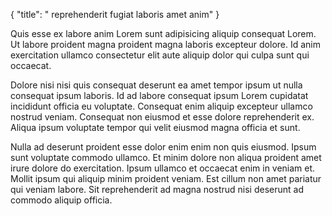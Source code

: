 {
  "title": " reprehenderit fugiat laboris amet anim"
}

Quis esse ex labore anim Lorem sunt adipisicing aliquip consequat Lorem. Ut labore proident magna proident magna laboris excepteur dolore. Id anim exercitation ullamco consectetur elit aute aliquip dolor qui culpa sunt qui occaecat.

Dolore nisi nisi quis consequat deserunt ea amet tempor ipsum ut nulla consequat ipsum laboris. Id ad labore consequat ipsum Lorem cupidatat incididunt officia eu voluptate. Consequat enim aliquip excepteur ullamco nostrud veniam. Consequat non eiusmod et esse dolore reprehenderit ex. Aliqua ipsum voluptate tempor qui velit eiusmod magna officia et sunt.

Nulla ad deserunt proident esse dolor enim enim non quis eiusmod. Ipsum sunt voluptate commodo ullamco. Et minim dolore non aliqua proident amet irure dolore do exercitation. Ipsum ullamco et occaecat enim in veniam et. Mollit ipsum qui aliquip minim proident veniam. Est cillum non amet pariatur qui veniam labore. Sit reprehenderit ad magna nostrud nisi deserunt ad commodo aliquip officia.